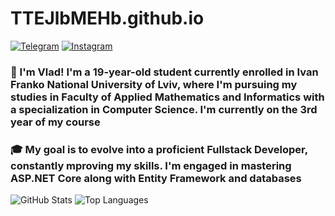 # TTEJlbMEHb.github.io
[![Telegram](https://img.shields.io/badge/Telegram-2CA5E0?style=for-the-badge&logo=telegram&logoColor=white)](https://t.me/Depress1on_is_my_profession)
[![Instagram](https://img.shields.io/badge/Instagram-E4405F?style=for-the-badge&logo=instagram&logoColor=white)](https://www.instagram.com/vlad_ment_c_cby) 
>
### 👋 I'm Vlad! I'm a 19-year-old student currently enrolled in Ivan Franko National University of Lviv, where I'm pursuing my studies in Faculty of Applied Mathematics and Informatics with a specialization in Computer Science. I'm currently on the 3rd year of my course
>
### 🎓 My goal is to evolve into a proficient Fullstack Developer, constantly mproving my skills. I'm engaged in mastering ASP.NET Core along with Entity Framework and databases 
>
![GitHub Stats](https://github-readme-stats.vercel.app/api?username=TTEJlbMEHb&show_icons=true)
![Top Languages](https://github-readme-stats.vercel.app/api/top-langs/?username=TTEJlbMEHb)
